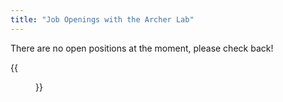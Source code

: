 ```yaml
---
title: "Job Openings with the Archer Lab"
---
```

  
There are no open positions at the moment, please check back!  

{{<figure src="/images/summer22group2.jpg" width="1000" align="float:center">}}